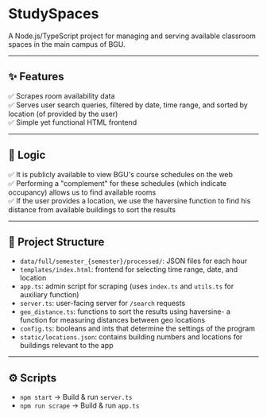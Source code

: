 # StudySpaces

A Node.js/TypeScript project for managing and serving available classroom spaces in the main campus of BGU.

---

## ✨ Features
✅ Scrapes room availability data  
✅ Serves user search queries, filtered by date, time range, and sorted by location (of provided by the user)  
✅ Simple yet functional HTML frontend  

---

## 🧠 Logic
✅ It is publicly available to view BGU's course schedules on the web  
✅ Performing a "complement" for these schedules (which indicate occupancy) allows us to find available rooms  
✅ If the user provides a location, we use the haversine function to find his distance from available buildings to sort the results  

---

## 🚀 Project Structure
- `data/full/semester_{semester}/processed/`: JSON files for each hour
- `templates/index.html`: frontend for selecting time range, date, and location
- `app.ts`: admin script for scraping (uses `index.ts` and `utils.ts` for auxiliary function)
- `server.ts`: user-facing server for `/search` requests
- `geo_distance.ts`: functions to sort the results using haversine- a function for measuring distances between geo locations
- `config.ts`: booleans and ints that determine the settings of the program
- `static/locations.json`: contains building numbers and locations for buildings relevant to the app


---

## ⚙️ Scripts
- `npm start` → Build & run `server.ts`
- `npm run scrape` → Build & run `app.ts`